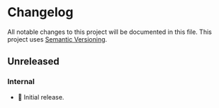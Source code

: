 # Changelog

All notable changes to this project will be documented in this file.
This project uses [Semantic Versioning](https://semver.org/spec/v2.0.0.html).

## Unreleased

### Internal

- 🎉 Initial release.

[0.1.0]: https://github.com/sunsided/timelag-rs/releases/tag/0.1.0
